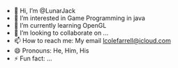 - 👋 Hi, I’m @LunarJack
- 👀 I’m interested in Game Programming in java
- 🌱 I’m currently learning OpenGL 
- 💞️ I’m looking to collaborate on ...
- 📫 How to reach me: My email lcolefarrell@icloud.com
- 😄 Pronouns: He, Him, His
- ⚡ Fun fact: ...

<!---
LunarJack/LunarJack is a ✨ special ✨ repository because its `README.md` (this file) appears on your GitHub profile.
You can click the Preview link to take a look at your changes.
--->
